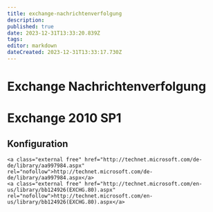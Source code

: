 ```yaml
---
title: exchange-nachrichtenverfolgung
description: 
published: true
date: 2023-12-31T13:33:20.839Z
tags: 
editor: markdown
dateCreated: 2023-12-31T13:33:17.730Z
---
```


# Exchange Nachrichtenverfolgung

# <span class="mw-headline" id="bkmrk-exchange-2010-sp1">Exchange 2010 SP1</span>

## <span class="mw-headline" id="bkmrk-konfiguration">Konfiguration</span>

```
<a class="external free" href="http://technet.microsoft.com/de-de/library/aa997984.aspx" rel="nofollow">http://technet.microsoft.com/de-de/library/aa997984.aspx</a>
<a class="external free" href="http://technet.microsoft.com/en-us/library/bb124926(EXCHG.80).aspx" rel="nofollow">http://technet.microsoft.com/en-us/library/bb124926(EXCHG.80).aspx</a>
```